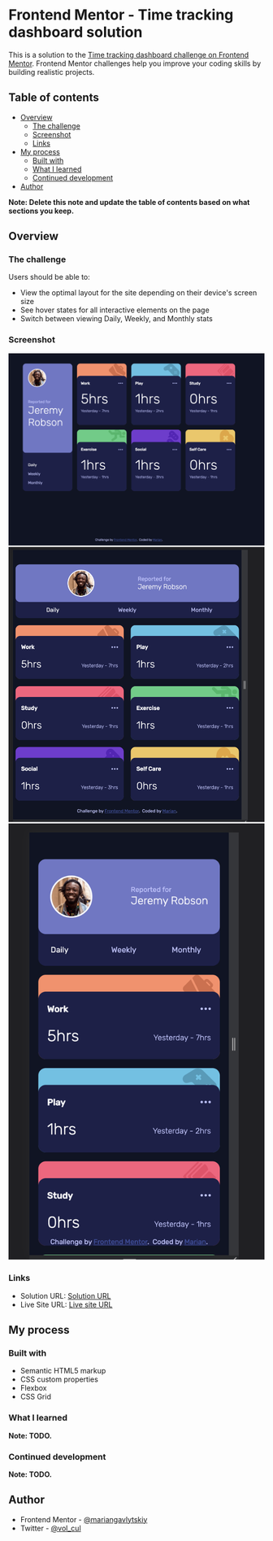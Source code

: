 # Frontend Mentor - Time tracking dashboard solution

This is a solution to the [Time tracking dashboard challenge on Frontend Mentor](https://www.frontendmentor.io/challenges/time-tracking-dashboard-UIQ7167Jw). Frontend Mentor challenges help you improve your coding skills by building realistic projects.

## Table of contents

- [Overview](#overview)
  - [The challenge](#the-challenge)
  - [Screenshot](#screenshot)
  - [Links](#links)
- [My process](#my-process)
  - [Built with](#built-with)
  - [What I learned](#what-i-learned)
  - [Continued development](#continued-development)
- [Author](#author)

**Note: Delete this note and update the table of contents based on what sections you keep.**

## Overview

### The challenge

Users should be able to:

- View the optimal layout for the site depending on their device's screen size
- See hover states for all interactive elements on the page
- Switch between viewing Daily, Weekly, and Monthly stats

### Screenshot

![Desktop](./screenshots/desktop.png)
![Tablets](./screenshots/tablets.png)
![Mobile](./screenshots/mobile.png)

### Links

- Solution URL: [Solution URL](https://github.com/mariangavlytskiy/time-tracking-dashboard-main/tree/master)
- Live Site URL: [Live site URL](https://mariangavlytskiy.github.io/time-tracking-dashboard-main/)

## My process

### Built with

- Semantic HTML5 markup
- CSS custom properties
- Flexbox
- CSS Grid

### What I learned

**Note: TODO.**

### Continued development

**Note: TODO.**

## Author

- Frontend Mentor - [@mariangavlytskiy](https://www.frontendmentor.io/profile/yourusername)
- Twitter - [@vol_cul](https://www.twitter.com/vol_cul)
